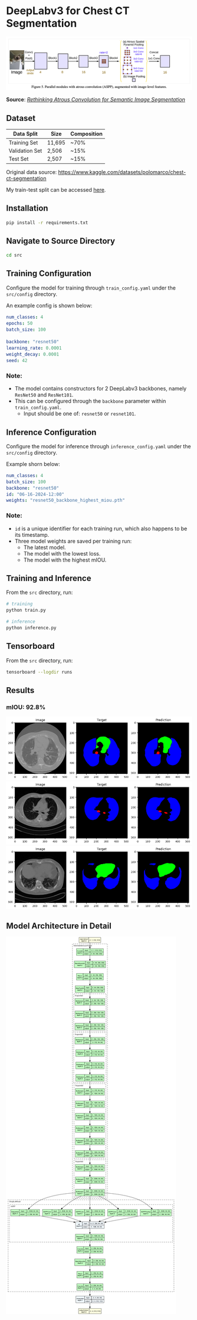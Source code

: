 # DeepLabv3 for Chest CT Segmentation
![DeepLabv3 Architecture](assets/figures/DeepLabV3-architecture.png)

**Source**: [*Rethinking Atrous Convolution for Semantic Image Segmentation*](https://arxiv.org/abs/1706.05587)

## Dataset

| Data Split     | Size   | Composition  |
|----------------|--------|--------------|
| Training Set   | 11,695 |     ~70%     |
| Validation Set | 2,506  |     ~15%     |
| Test Set       | 2,507  |     ~15%     |

Original data source: https://www.kaggle.com/datasets/polomarco/chest-ct-segmentation

My train-test split can be accessed [here](https://drive.google.com/file/d/1unTX4C_f9FjHYIneIOJ3cTh9UMh7FuKY/view?usp=sharing).

## Installation
```bash
pip install -r requirements.txt
```

## Navigate to Source Directory
```bash
cd src
```

## Training Configuration
Configure the model for training through `train_config.yaml` under the `src/config` directory.

An example config is shown below:

```yaml
num_classes: 4
epochs: 50
batch_size: 100

backbone: "resnet50"
learning_rate: 0.0001
weight_decay: 0.0001
seed: 42
```

### Note:
- The model contains constructors for 2 DeepLabv3 backbones, namely `ResNet50` and `ResNet101`.
- This can be configured through the `backbone` parameter within `train_config.yaml`.
    - Input should be one of: `resnet50` or `resnet101`.

## Inference Configuration
Configure the model for inference through `inference_config.yaml` under the `src/config` directory.

Example shorn below:

```yaml
num_classes: 4
batch_size: 100
backbone: "resnet50"
id: "06-16-2024-12:00"
weights: "resnet50_backbone_highest_miou.pth"
```

### Note: 
- `id` is a unique identifier for each training run, which also happens to be its timestamp.
- Three model weights are saved per training run: 
    - The latest model.
    - The model with the lowest loss.
    - The model with the highest mIOU.

## Training and Inference
From the `src` directory, run:

```bash
# training
python train.py
```

```bash
# inference
python inference.py
```

## Tensorboard
From the `src` directory, run:

```bash
tensorboard --logdir runs
```

## Results
### mIOU: 92.8%

![Prediction 1](assets/figures/prediction_1.png)
![Prediction 2](assets/figures/prediction_2.png)
![Prediction 3](assets/figures/prediction_3.png)

## Model Architecture in Detail
![Model Architecture](assets/visuals/DeepLabV3-architecture.png)